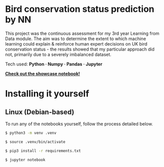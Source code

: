 # Bird conservation status prediction by NN

This project was the continuous assessment for my 3rd year Learning from Data module. The aim was to determine the extent to which machine learning could explain & reinforce human expert decisions on UK bird conservation status - the results showed that my particular approach did not, primarily due to a severely imbalanced dataset.

Tech used: **Python · Numpy · Pandas · Jupyter**

**[Check out the showcase notebook!](showcase.ipynb)**

# Installing it yourself

## Linux (Debian-based)

To run any of the notebooks yourself, follow the process detailed below.

```bash
$ python3 -m venv .venv

$ source .venv/bin/activate

$ pip3 install -r requirements.txt

$ jupyter notebook
```
